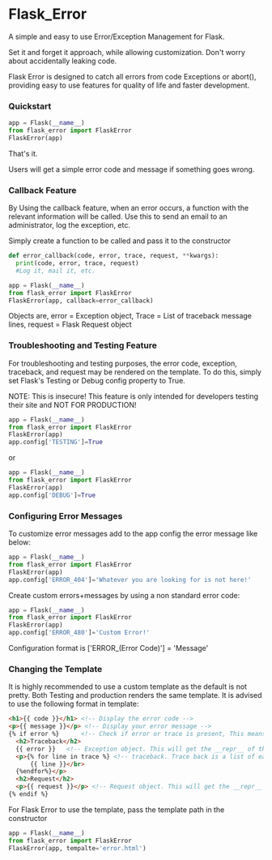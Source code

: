# Flask_Error

A simple and easy to use Error/Exception Management for Flask.

Set it and forget it approach, while allowing customization. Don't worry about accidentally leaking code.

Flask Error is designed to catch all errors from code Exceptions or abort(), providing easy to use features for quality of life and faster development.

### Quickstart

```python
app = Flask(__name__)
from flask_error import FlaskError
FlaskError(app)
```
That's it.

Users will get a simple error code and message if something goes wrong.

### Callback Feature

By Using the callback feature, when an error occurs, a function with the relevant information will be called.
Use this to send an email to an administrator, log the exception, etc.

Simply create a function to be called and pass it to the constructor
```python
def error_callback(code, error, trace, request, **kwargs):
  print(code, error, trace, request)
  #Log it, mail it, etc.

app = Flask(__name__)
from flask_error import FlaskError
FlaskError(app, callback=error_callback)
```

Objects are, error = Exception object, Trace = List of traceback message lines, request = Flask Request object



### Troubleshooting and Testing Feature

For troubleshooting and testing purposes, the error code, exception, traceback, and request may be rendered on the template.
To do this, simply set Flask's Testing or Debug config property to True.

NOTE: This is insecure! This feature is only intended for developers testing their site and NOT FOR PRODUCTION!

```python
app = Flask(__name__)
from flask_error import FlaskError
FlaskError(app)
app.config['TESTING']=True
```

or

```python
app = Flask(__name__)
from flask_error import FlaskError
FlaskError(app)
app.config['DEBUG']=True
```



### Configuring Error Messages

To customize error messages add to the app config the error message like below:

```python
app = Flask(__name__)
from flask_error import FlaskError
FlaskError(app)
app.config['ERROR_404']='Whatever you are looking for is not here!'
```

Create custom errors+messages by using a non standard error code:

```python
app = Flask(__name__)
from flask_error import FlaskError
FlaskError(app)
app.config['ERROR_480']='Custom Error!'
```

Configuration format is ['ERROR_(Error Code)'] = 'Message'



### Changing the Template

It is highly recommended to use a custom template as the default is not pretty.
Both Testing and production renders the same template. It is advised to use the following format in template:

```HTML
<h1>{{ code }}</h1> <!-- Display the error code -->
<p>{{ message }}</p> <!-- Display your error message -->
{% if error %}      <!-- Check if error or trace is present, This means app is in testing mode -->
  <h2>Traceback</h2>
  {{ error }}   <!-- Exception object. This will get the __repr__ of the exception -->
  <p>{% for line in trace %} <!-- traceback. Trace back is a list of each line. For better readability, it is recommended to loop -->
      {{ line }}</br>
  {%endfor%}</p>
  <h2>Request</h2>
  <p>{{ request }}</p> <!-- Request object. This will get the __repr__ of the request -->
{% endif %}
```

For Flask Error to use the template, pass the template path in the constructor

```python
app = Flask(__name__)
from flask_error import FlaskError
FlaskError(app, tempalte='error.html')
```
